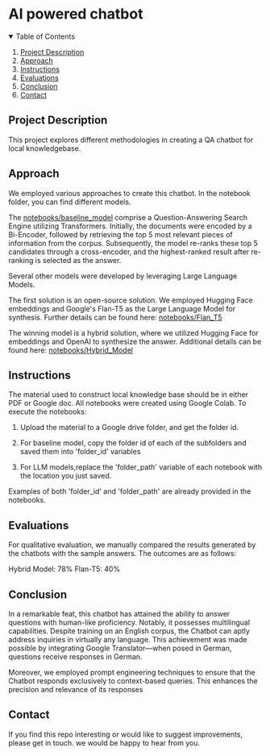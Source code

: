 # AI powered chatbot 


<!-- TABLE OF CONTENTS -->
<details open="open">
  <summary>Table of Contents</summary>
  <ol>
    <li><a href="#project-description">Project Description</a></li>
    <li><a href="#approach">Approach</a></li>
    <li><a href="#instructions">Instructions</a></li>
    <li><a href="#evaluations">Evaluations</a></li>
    <li><a href="#conclusion">Conclusion</a></li>
    <li><a href="#contact">Contact</a></li>
  </ol>
</details>

<!-- Project Description -->
## Project Description

This project explores different methodologies in creating a QA chatbot for local knowledgebase. 

<!-- Approach -->
## Approach

We employed various approaches to create this chatbot. In the notebook folder, you can find different models.

The [notebooks/baseline_model](notebooks/baseline_model.ipynb) comprise a Question-Answering Search Engine utilizing Transformers. Initially, the documents were encoded by a Bi-Encoder, followed by retrieving the top 5 most relevant pieces of information from the corpus. Subsequently, the model re-ranks these top 5 candidates through a cross-encoder, and the highest-ranked result after re-ranking is selected as the answer.

Several other models were developed by leveraging Large Language Models.

The first solution is an open-source solution. We employed Hugging Face embeddings and Google's Flan-T5 as the Large Language Model for synthesis. Further details can be found here: [notebooks/Flan_T5](notebooks/Flan_T5.ipynb)

The winning model is a hybrid solution, where we utilized Hugging Face for embeddings and OpenAI to synthesize the answer. Additional details can be found here: [notebooks/Hybrid_Model](notebooks/Hybrid_Model.ipynb)


<!-- Instructions -->
## Instructions

The material used to construct local knowledge base should be in either PDF or Google doc. All notebooks were created using Google Colab. To execute the notebooks:

1. Upload the material to a Google drive folder, and get the folder id. 

2. For baseline model, copy the folder id of each of the subfolders and saved them into 'folder_id' variables

3. For LLM models,replace the 'folder_path' variable of each notebook with the location you just saved.

Examples of both 'folder_id' and 'folder_path' are already provided in the notebooks.


<!-- Evaluations -->
## Evaluations


For qualitative evaluation, we manually compared the results generated by the chatbots with the sample answers. The outcomes are as follows:

Hybrid Model: 78%
Flan-T5: 40%



<!-- Conclusion -->
## Conclusion

In a remarkable feat, this chatbot has attained the ability to answer questions with human-like proficiency. Notably, it possesses multilingual capabilities. Despite training on an English corpus, the Chatbot can aptly address inquiries in virtually any language. This achievement was made possible by integrating Google Translator—when posed in German, questions receive responses in German.

Moreover, we employed prompt engineering techniques to ensure that the Chatbot responds exclusively to context-based queries. This enhances the precision and relevance of its responses

<!-- Contact -->
## Contact

If you find this repo interesting or would like to suggest improvements, please get in touch. we would be happy to hear from you.
